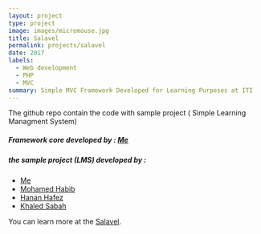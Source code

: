 ```yaml
---
layout: project
type: project
image: images/micromouse.jpg
title: Salavel
permalink: projects/salavel
date: 2017
labels:
  - Web development
  - PHP
  - MVC
summary: Simple MVC Framework Developed for Learning Purposes at ITI 
---
```

The github repo contain the code with sample project ( Simple Learning Managment System)

##### Framework core developed by : [Me](https://github.com/salamaashoush)
##### the sample project (LMS) developed by : 
 * [Me](https://github.com/salamaashoush)
 * [Mohamed Habib](https://github.com/muhammad-habib)
 * [Hanan Hafez](https://github.com/hananhafez) 
 * [Khaled Sabah](https://github.com/khaledsabbah)

You can learn more at the [Salavel](https://github.com/salamaashoush/Salavel).


